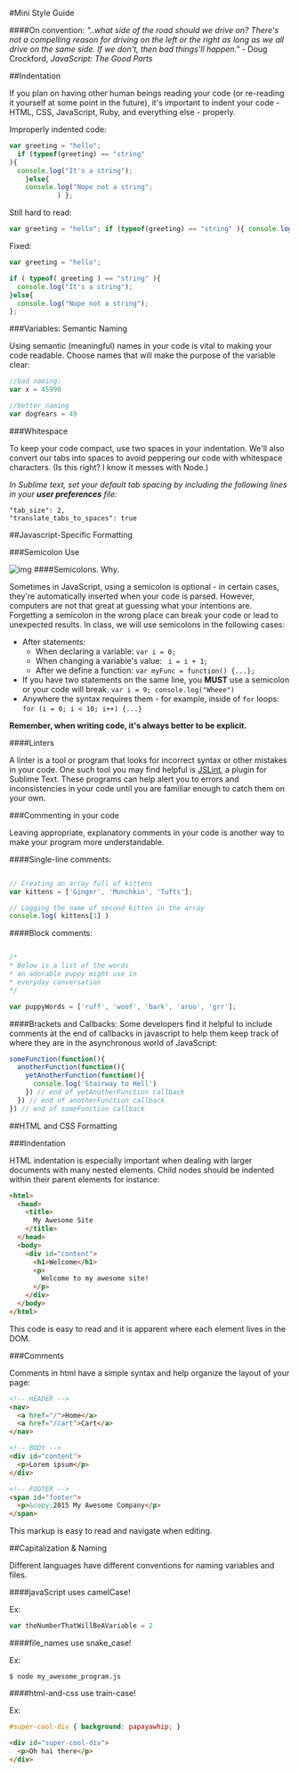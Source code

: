 #Mini Style Guide

####On convention:
_"..what side of the road should we drive on? There's not a compelling reason for driving on the left or the right as long as we all drive on the same side. If we don't, then bad things'll happen."_ - Doug Crockford, _JavaScript: The Good Parts_

##Indentation

If you plan on having other human beings reading your code (or re-reading it yourself at some point in the future), it's important to indent your code - HTML, CSS, JavaScript, Ruby, and everything else - properly.

Improperly indented code:

```javascript
var greeting = "hello";
  if (typeof(greeting) == "string"
){
  console.log("It's a string");
    }else{
    console.log("Nope not a string";
            ) };
```

Still hard to read:
```javascript
var greeting = "hello"; if (typeof(greeting) == "string" ){ console.log("It's a string")}else{console.log("Nope not a string")}
```

Fixed:


```javascript
var greeting = "hello";

if ( typeof( greeting ) == "string" ){
  console.log("It's a string");
}else{
  console.log("Nope not a string");
};

```

###Variables: Semantic Naming

Using semantic (meaningful) names in your code is vital to making your code readable. Choose names that will make the purpose of the variable clear:

```javascript
//bad naming:
var x = 45990

//better naming
var dogYears = 49
```

###Whitespace

To keep your code compact, use two spaces in your indentation. We'll also convert our tabs into spaces to avoid peppering our code with whitespace characters. (Is this right? I know it messes with Node.)

_In Sublime text, set your default tab spacing by including the following lines in your **user preferences** file:_

```
"tab_size": 2,
"translate_tabs_to_spaces": true
```

##Javascript-Specific Formatting

###Semicolon Use

![img](http://dbackeus.github.io/overcoming-fud-presentation/images/semicolon1.png)
####Semicolons. Why.

Sometimes in JavaScript, using a semicolon is optional - in certain cases, they're automatically inserted when your code is parsed. However, computers are not that great at guessing what your intentions are. Forgetting a semicolon in the wrong place can break your code or lead to unexpected results. In class, we will use semicolons in the following cases:

- After statements:
  - When declaring a variable: `var i = 0;`
  - When changing a variable's value: ` i = i + 1;`
  - After we define a function: `var myFunc = function() {...}; `
- If you have two statements on the same line, you **MUST** use a semicolon or your code will break.  ` var i = 9; console.log("Wheee") `
- Anywhere the syntax requires them - for example, inside of `for` loops: `for (i = 0; i < 10; i++) {...}`

**Remember, when writing code, it's always better to be explicit.**

####Linters

A linter is a tool or program that looks for incorrect syntax or other mistakes in your code. One such tool you may find helpful is [JSLint](https://github.com/fbzhong/sublime-jslint), a plugin for Sublime Text. These programs can help alert you to errors and inconsistencies in your code until you are familiar enough to catch them on your own.

<!-- \*_if you're ~~ever bored~~ super interested in why, check out [this post on ASI (Automatic Semicolon Insertion).](http://inimino.org/~inimino/blog/javascript_semicolons)_ 

OR actually look at the docs that's probably better http://www.ecma-international.org/ecma-262/6.0/index.html#sec-examples-of-automatic-semicolon-insertion

-->

###Commenting in your code

Leaving appropriate, explanatory comments in your code is another way to make your program more understandable.

####Single-line comments:

```javascript

// Creating an array full of kittens
var kittens = ['Ginger', 'Munchkin', 'Tufts'];

// Logging the name of second kitten in the array
console.log( kittens[1] )

```

####Block comments:

```javascript

/* 
* Below is a list of the words
* an adorable puppy might use in
* everyday conversation 
*/

var puppyWords = ['ruff', 'woof', 'bark', 'aroo', 'grr'];

```

####Brackets and Callbacks:
Some developers find it helpful to include comments at the end of callbacks in javascript to help them keep track of where they are in the asynchronous world of JavaScript:

```javascript
someFunction(function(){
  anotherFunction(function(){
    yetAnotherFunction(function(){
      console.log('Stairway to Hell')
    }) // end of yetAnotherFunction callback
  }) // end of anotherFunction callback
}) // end of someFunction callback
```



##HTML and CSS Formatting

###Indentation

HTML indentation is especially important when dealing with larger documents with many nested elements. Child nodes should be indented within their parent elements for instance:

```html
<html>
  <head>
    <title>
      My Awesome Site
    </title>
  </head>
  <body>
    <div id="content">
      <h1>Welcome</h1>
      <p>
        Welcome to my awesome site!
      </p>
    </div>
  </body>
</html>
```

This code is easy to read and it is apparent where each element lives in the DOM.

###Comments

Comments in html have a simple syntax and help organize the layout of your page:

```html
<!-- HEADER -->
<nav>
  <a href="/">Home</a>
  <a href="/cart">Cart</a>
</nav>

<!-- BODY -->
<div id="content">
  <p>Lorem ipsum</p>
</div>

<!-- FOOTER -->
<span id="footer">
  <p>&copy;2015 My Awesome Company</p>
</span>
```

This markup is easy to read and navigate when editing.

##Capitalization & Naming

Different languages have different conventions for naming variables and files.

####javaScript uses camelCase!

Ex:  
```javascript
var theNumberThatWillBeAVariable = 2
```

####file_names use snake_case!

Ex:
```
$ node my_awesome_program.js
```

####html-and-css use train-case!

Ex:

```css
#super-cool-div { background: papayawhip; }
```

```html
<div id="super-cool-div">
  <p>Oh hai there</p>
</div>
```


<!-- newline at end of file -->
<!-- - Constructors are Capitalized -->
